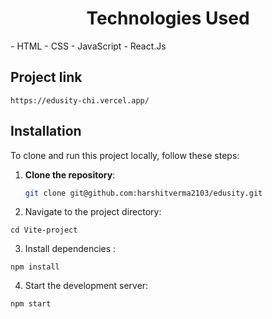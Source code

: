 <h1 align="center">Technologies Used</h1>
- HTML
- CSS
- JavaScript
- React.Js

## Project link 
```
https://edusity-chi.vercel.app/
```
## Installation
To clone and run this project locally, follow these steps:

1. **Clone the repository**:
   ```sh
   git clone git@github.com:harshitverma2103/edusity.git

2. Navigate to the project directory:
```
cd Vite-project
```

3. Install dependencies :
```
npm install
```

4. Start the development server:
```
npm start
```